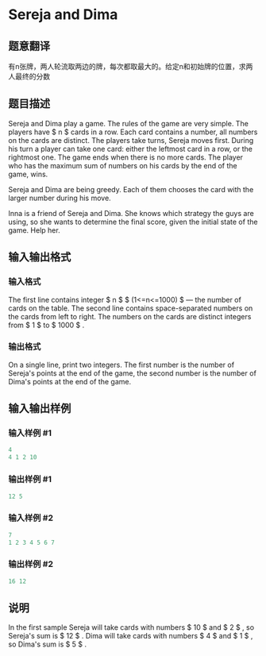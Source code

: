 # Sereja and Dima

## 题意翻译

有n张牌，两人轮流取两边的牌，每次都取最大的。给定n和初始牌的位置，求两人最终的分数

## 题目描述

Sereja and Dima play a game. The rules of the game are very simple. The players have $ n $ cards in a row. Each card contains a number, all numbers on the cards are distinct. The players take turns, Sereja moves first. During his turn a player can take one card: either the leftmost card in a row, or the rightmost one. The game ends when there is no more cards. The player who has the maximum sum of numbers on his cards by the end of the game, wins.

Sereja and Dima are being greedy. Each of them chooses the card with the larger number during his move.

Inna is a friend of Sereja and Dima. She knows which strategy the guys are using, so she wants to determine the final score, given the initial state of the game. Help her.

## 输入输出格式

### 输入格式

The first line contains integer $ n $ $ (1<=n<=1000) $ — the number of cards on the table. The second line contains space-separated numbers on the cards from left to right. The numbers on the cards are distinct integers from $ 1 $ to $ 1000 $ .

### 输出格式

On a single line, print two integers. The first number is the number of Sereja's points at the end of the game, the second number is the number of Dima's points at the end of the game.

## 输入输出样例

### 输入样例 #1

```cpp
4
4 1 2 10

```
### 输出样例 #1

```cpp
12 5

```
### 输入样例 #2

```cpp
7
1 2 3 4 5 6 7

```
### 输出样例 #2

```cpp
16 12

```
## 说明

In the first sample Sereja will take cards with numbers $ 10 $ and $ 2 $ , so Sereja's sum is $ 12 $ . Dima will take cards with numbers $ 4 $ and $ 1 $ , so Dima's sum is $ 5 $ .


